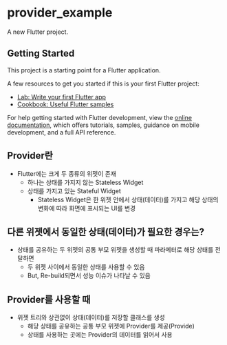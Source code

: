 # provider_example

A new Flutter project.

## Getting Started

This project is a starting point for a Flutter application.

A few resources to get you started if this is your first Flutter project:

- [Lab: Write your first Flutter app](https://docs.flutter.dev/get-started/codelab)
- [Cookbook: Useful Flutter samples](https://docs.flutter.dev/cookbook)

For help getting started with Flutter development, view the
[online documentation](https://docs.flutter.dev/), which offers tutorials,
samples, guidance on mobile development, and a full API reference.

## Provider란
- Flutter에는 크게 두 종류의 위젯이 존재
  - 하나는 상태를 가지지 않는 Stateless Widget
  - 상태를 가지고 있는 Stateful Widget
    - Stateless Widget은 한 위젯 안에서 상태(데이터)를 가지고 해당 상태의 변화에 따라 화면에 표시되는 UI를 변경

## 다른 위젯에서 동일한 상태(데이터)가 필요한 경우는?
- 상태를 공유하는 두 위젯의 공통 부모 위젯을 생성할 때 파라메터로 해당 상태를 전달하면
    - 두 위젯 사이에서 동일한 상태를 사용할 수 있음
    - But, Re-build되면서 성능 이슈가 나타날 수 있음

## Provider를 사용할 때
- 위젯 트리와 상관없이 상태(데이터)를 저장할 클래스를 생성 
    - 해당 상태를 공유하는 공통 부모 위젯에 Provider를 제공(Provide)
    - 상태를 사용하는 곳에는 Provider의 데이터를 읽어서 사용